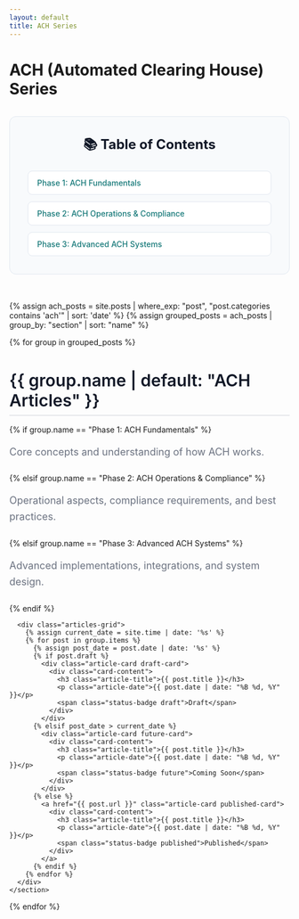 ```yaml
---
layout: default
title: ACH Series
---
```


# ACH (Automated Clearing House) Series

<!-- Table of Contents -->
<div class="toc-container">
  <h2 class="toc-title">📚 Table of Contents</h2>
  <nav class="toc-nav">
    <a href="#phase-1" class="toc-link">Phase 1: ACH Fundamentals</a>
    <a href="#phase-2" class="toc-link">Phase 2: ACH Operations & Compliance</a>
    <a href="#phase-3" class="toc-link">Phase 3: Advanced ACH Systems</a>
  </nav>
</div>

<!-- Series Articles -->
<div class="series-articles-container">
  {% assign ach_posts = site.posts | where_exp: "post", "post.categories contains 'ach'" | sort: 'date' %}
  {% assign grouped_posts = ach_posts | group_by: "section" | sort: "name" %}
  
  {% for group in grouped_posts %}
    <section class="phase-section" id="phase-{{ forloop.index }}">
      <h2 class="phase-title">{{ group.name | default: "ACH Articles" }}</h2>
      {% if group.name == "Phase 1: ACH Fundamentals" %}
        <p class="phase-description">Core concepts and understanding of how ACH works.</p>
      {% elsif group.name == "Phase 2: ACH Operations & Compliance" %}
        <p class="phase-description">Operational aspects, compliance requirements, and best practices.</p>
      {% elsif group.name == "Phase 3: Advanced ACH Systems" %}
        <p class="phase-description">Advanced implementations, integrations, and system design.</p>
      {% endif %}
      
      <div class="articles-grid">
        {% assign current_date = site.time | date: '%s' %}
        {% for post in group.items %}
          {% assign post_date = post.date | date: '%s' %}
          {% if post.draft %}
            <div class="article-card draft-card">
              <div class="card-content">
                <h3 class="article-title">{{ post.title }}</h3>
                <p class="article-date">{{ post.date | date: "%B %d, %Y" }}</p>
                <span class="status-badge draft">Draft</span>
              </div>
            </div>
          {% elsif post_date > current_date %}
            <div class="article-card future-card">
              <div class="card-content">
                <h3 class="article-title">{{ post.title }}</h3>
                <p class="article-date">{{ post.date | date: "%B %d, %Y" }}</p>
                <span class="status-badge future">Coming Soon</span>
              </div>
            </div>
          {% else %}
            <a href="{{ post.url }}" class="article-card published-card">
              <div class="card-content">
                <h3 class="article-title">{{ post.title }}</h3>
                <p class="article-date">{{ post.date | date: "%B %d, %Y" }}</p>
                <span class="status-badge published">Published</span>
              </div>
            </a>
          {% endif %}
        {% endfor %}
      </div>
    </section>
  {% endfor %}
</div>

<style>
/* Table of Contents */
.toc-container {
  background: #f8fafc;
  border: 1px solid #e2e8f0;
  border-radius: 12px;
  padding: 2rem;
  margin: 2rem 0 3rem 0;
}

.toc-title {
  font-size: 1.5rem;
  font-weight: 700;
  color: #111827;
  margin: 0 0 1.5rem 0;
  text-align: center;
}

.toc-nav {
  display: flex;
  flex-direction: column;
  gap: 0.75rem;
}

.toc-link {
  display: block;
  padding: 0.75rem 1rem;
  background: white;
  border: 1px solid #e2e8f0;
  border-radius: 8px;
  color: #157878;
  text-decoration: none;
  font-weight: 500;
  transition: all 0.2s ease;
}

.toc-link:hover {
  background: #f0fdf4;
  border-color: #157878;
  transform: translateX(4px);
}

/* Series Articles Cards */
.series-articles-container {
  margin-bottom: 3rem;
}

.articles-grid {
  display: flex;
  flex-direction: column;
  gap: 1.5rem;
  margin-top: 1.5rem;
}

.article-card {
  background: white;
  border-radius: 12px;
  padding: 1.5rem;
  text-decoration: none;
  color: inherit;
  transition: all 0.2s ease;
  box-shadow: 0 1px 3px rgba(0, 0, 0, 0.1);
  border: 2px solid transparent;
}

.article-card:hover {
  transform: translateY(-2px);
  box-shadow: 0 8px 25px rgba(0, 0, 0, 0.15);
}

/* Published Card Styling */
.published-card {
  border-color: #157878;
}

.published-card:hover {
  border-color: #0f5a5a;
  background: #f8fffe;
}

/* Draft Card Styling */
.draft-card {
  background: #f9fafb;
  border-color: #d1d5db;
  opacity: 0.8;
  cursor: default;
}

.draft-card:hover {
  background: #f3f4f6;
  border-color: #9ca3af;
}

/* Future Card Styling */
.future-card {
  background: #f3f4f6;
  border-color: #9ca3af;
  opacity: 0.9;
  cursor: default;
}

.future-card:hover {
  background: #e5e7eb;
  border-color: #6b7280;
}

/* Phase Section Styling */
.phase-section {
  margin-bottom: 3rem;
}

.phase-title {
  font-size: 1.875rem;
  font-weight: 600;
  color: #111827;
  margin-bottom: 1rem;
  padding-bottom: 0.5rem;
  border-bottom: 2px solid #e5e7eb;
}

.phase-description {
  color: #6b7280;
  font-size: 1.125rem;
  margin-bottom: 1.5rem;
  line-height: 1.6;
}

/* Card Content Styling */
.card-content {
  display: flex;
  flex-direction: column;
  gap: 0.75rem;
}

.article-title {
  font-size: 1.25rem;
  font-weight: 600;
  color: #111827;
  margin: 0;
  line-height: 1.4;
}

.article-date {
  color: #6b7280;
  font-size: 0.875rem;
  margin: 0;
}

/* Status Badge Styling */
.status-badge {
  display: inline-block;
  padding: 0.25rem 0.75rem;
  border-radius: 9999px;
  font-size: 0.75rem;
  font-weight: 500;
  text-transform: uppercase;
  letter-spacing: 0.05em;
  align-self: flex-start;
}

.status-badge.published {
  background: #d1fae5;
  color: #065f46;
}

.status-badge.draft {
  background: #fef3c7;
  color: #92400e;
}

.status-badge.future {
  background: #e0e7ff;
  color: #3730a3;
}

/* Responsive Design */
@media (max-width: 768px) {
  .toc-container {
    padding: 1.5rem;
    margin: 1.5rem 0 2rem 0;
  }
  
  .toc-title {
    font-size: 1.25rem;
  }
  
  .phase-title {
    font-size: 1.5rem;
  }
  
  .article-card {
    padding: 1.25rem;
  }
  
  .article-title {
    font-size: 1.125rem;
  }
}
</style>
